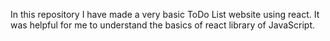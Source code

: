 In this repository I have made a very basic ToDo List website using react.
It was helpful for me to understand the basics of react library of JavaScript.
